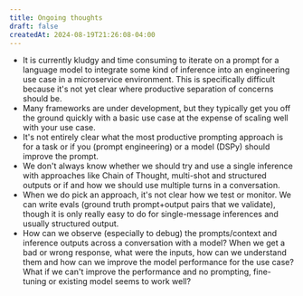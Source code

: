 ```yaml
---
title: Ongoing thoughts
draft: false
createdAt: 2024-08-19T21:26:08-04:00
---
```


- It is currently kludgy and time consuming to iterate on a prompt for a language model to integrate some kind of inference into an engineering use case in a microservice environment. This is specifically difficult because it's not yet clear where productive separation of concerns should be.
- Many frameworks are under development, but they typically get you off the ground quickly with a basic use case at the expense of scaling well with your use case.
- It's not entirely clear what the most productive prompting approach is for a task or if you (prompt engineering) or a model (DSPy) should improve the prompt.
- We don't always know whether we should try and use a single inference with approaches like Chain of Thought, multi-shot and structured outputs or if and how we should use multiple turns in a conversation.
- When we do pick an approach, it's not clear how we test or monitor. We can write evals (ground truth prompt+output pairs that we validate), though it is only really easy to do for single-message inferences and usually structured output.
- How can we observe (especially to debug) the prompts/context and inference outputs across a conversation with a model? When we get a bad or wrong response, what were the inputs, how can we understand them and how can we improve the model performance for the use case? What if we can't improve the performance and no prompting, fine-tuning or existing model seems to work well?
